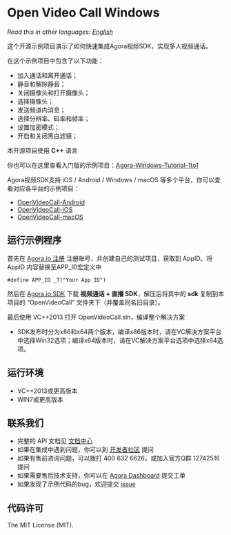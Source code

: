 # Open Video Call Windows

*Read this in other languages: [English](README.en.md)*

这个开源示例项目演示了如何快速集成Agora视频SDK，实现多人视频通话。

在这个示例项目中包含了以下功能：

- 加入通话和离开通话；
- 静音和解除静音；
- 关闭摄像头和打开摄像头；
- 选择摄像头；
- 发送频道内消息；
- 选择分辨率、码率和帧率；
- 设置加密模式；
- 开启和关闭黑白滤镜；

本开源项目使用 **C++** 语言

你也可以在这里查看入门版的示例项目：[Agora-Windows-Tutorial-1to1](https://github.com/AgoraIO/Agora-Windows-Tutorial-1to1)

Agora视频SDK支持 iOS / Android / Windows / macOS 等多个平台，你可以查看对应各平台的示例项目：

- [OpenVideoCall-Android](https://github.com/AgoraIO/OpenVideoCall-Android)
- [OpenVideoCall-iOS](https://github.com/AgoraIO/OpenVideoCall-iOS)
- [OpenVideoCall-macOS](https://github.com/AgoraIO/OpenVideoCall-macOS)

## 运行示例程序
首先在 [Agora.io 注册](https://dashboard.agora.io/cn/signup/) 注册账号，并创建自己的测试项目，获取到 AppID。将 AppID 内容替换至APP_ID宏定义中

```
#define APP_ID _T("Your App ID")
```

然后在 [Agora.io SDK](https://www.agora.io/cn/blog/download/) 下载 **视频通话 + 直播 SDK**，解压后将其中的 **sdk** 复制到本项目的 “OpenVideoCall” 文件夹下（并覆盖同名旧目录）。

最后使用 VC++2013 打开 OpenVideoCall.sln，编译整个解决方案
* SDK发布时分为x86和x64两个版本，编译x86版本时，请在VC解决方案平台中选择Win32选项；编译x64版本时，请在VC解决方案平台选项中选择x64选项。

## 运行环境
* VC++2013或更高版本
* WIN7或更高版本

## 联系我们

- 完整的 API 文档见 [文档中心](https://docs.agora.io/cn/)
- 如果在集成中遇到问题，你可以到 [开发者社区](https://dev.agora.io/cn/) 提问
- 如果有售前咨询问题，可以拨打 400 632 6626，或加入官方Q群 12742516 提问
- 如果需要售后技术支持，你可以在 [Agora Dashboard](https://dashboard.agora.io) 提交工单
- 如果发现了示例代码的bug，欢迎提交 [issue](https://github.com/AgoraIO/OpenVideoCall-Windows/issues)

## 代码许可

The MIT License (MIT).
